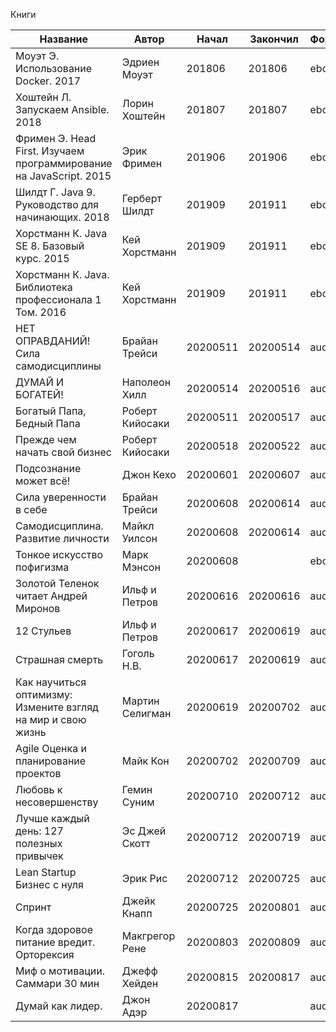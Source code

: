 Книги

| Название                                                           | Автор           | Начал    | Закончил | Формат |
| ------------------------------------------------------------------ | --------------- | -------- | -------- | ------ |
| Моуэт Э. Использование Docker. 2017                                | Эдриен Моуэт    | 201806   | 201806   | ebook  |
| Хоштейн Л. Запускаем Ansible. 2018                                 | Лорин Хоштейн   | 201807   | 201807   | ebook  |
| Фримен Э. Head First. Изучаем программирование на JavaScript. 2015 | Эрик Фримен     | 201906   | 201906   | ebook  |
| Шилдт Г. Java 9. Руководство для начинающих. 2018                  | Герберт Шилдт   | 201909   | 201911   | ebook  |
| Хорстманн К. Java SE 8. Базовый курс. 2015                         | Кей Хорстманн   | 201909   | 201911   | ebook  |
| Хорстманн К. Java. Библиотека профессионала 1 Том. 2016            | Кей Хорстманн   | 201909   | 201911   | ebook  |
| НЕТ ОПРАВДАНИЙ! Сила самодисциплины                                | Брайан Трейси   | 20200511 | 20200514 | audio  |
| ДУМАЙ И БОГАТЕЙ!                                                   | Наполеон Хилл   | 20200514 | 20200516 | audio  |
| Богатый Папа, Бедный Папа                                          | Роберт Кийосаки | 20200511 | 20200517 | audio  |
| Прежде чем начать свой бизнес                                      | Роберт Кийосаки | 20200518 | 20200522 | audio  |
| Подсознание может всё!                                             | Джон Кехо       | 20200601 | 20200607 | audio  |
| Сила уверенности в себе                                            | Брайан Трейси   | 20200608 | 20200614 | audio  |
| Самодисциплина. Развитие личности                                  | Майкл Уилсон    | 20200608 | 20200614 | audio  |
| Тонкое искусство пофигизма                                         | Марк Мэнсон     | 20200608 |          | ebook  |
| Золотой Теленок читает Андрей Миронов                              | Ильф и Петров   | 20200616 | 20200616 | audio  |
| 12 Стульев                                                         | Ильф и Петров   | 20200617 | 20200619 | audio  |
| Страшная смерть                                                    | Гоголь Н.В.     | 20200617 | 20200619 | audio  |
| Как научиться оптимизму: Измените взгляд на мир и свою жизнь       | Мартин Селигман | 20200619 | 20200702 | audio  |
| Agile Оценка и планирование проектов                               | Майк Кон        | 20200702 | 20200709 | audio  |
| Любовь к несовершенству                                            | Гемин Суним     | 20200710 | 20200712 | audio  |
| Лучше каждый день: 127 полезных привычек                           | Эс Джей Скотт   | 20200712 | 20200719 | audio  |
| Lean Startup Бизнес с нуля                                         | Эрик Рис        | 20200712 | 20200725 | audio  |
| Спринт                                                             | Джейк Кнапп     | 20200725 | 20200801 | audio  |
| Когда здоровое питание вредит. Орторексия                          | Макгрегор Рене  | 20200803 | 20200809 | audio  |
| Миф о мотивации. Саммари 30 мин                                    | Джефф Хейден    | 20200815 | 20200817 | audio  |
| Думай как лидер.                                                    | Джон Адэр       | 20200817 |          | audio  |